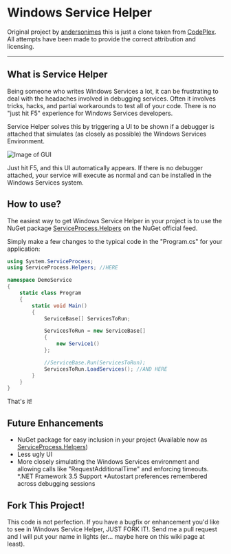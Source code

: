 # Windows Service Helper

Original project by [andersonimes](https://github.com/andersonimes) this is just a clone taken from [CodePlex](https://windowsservicehelper.codeplex.com/).
All attempts have been made to provide the correct attribution and licensing.

---

## What is Service Helper

Being someone who writes Windows Services a lot, it can be frustrating to deal with the headaches involved in debugging services. Often it involves tricks, hacks, and partial workarounds to test all of your code. There is no "just hit F5" experience for Windows Services developers.

Service Helper solves this by triggering a UI to be shown if a debugger is attached that simulates (as closely as possible) the Windows Services Environment.

![Image of GUI](http://download-codeplex.sec.s-msft.com/Download?ProjectName=windowsservicehelper&DownloadId=252491)

Just hit F5, and this UI automatically appears. If there is no debugger attached, your service will execute as normal and can be installed in the Windows Services system.

## How to use?

The easiest way to get Windows Service Helper in your project is to use the NuGet package [ServiceProcess.Helpers](http://nuget.org/List/Packages/ServiceProcess.Helpers) on the NuGet official feed.

Simply make a few changes to the typical code in the "Program.cs" for your application:

```C#
using System.ServiceProcess;
using ServiceProcess.Helpers; //HERE

namespace DemoService
{
    static class Program
    {
        static void Main()
        {
            ServiceBase[] ServicesToRun;

            ServicesToRun = new ServiceBase[] 
			{ 
				new Service1() 
			};

            //ServiceBase.Run(ServicesToRun);
            ServicesToRun.LoadServices(); //AND HERE
        }
    }
}
```

That's it!

## Future Enhancements

* NuGet package for easy inclusion in your project (Available now as [ServiceProcess.Helpers](http://nuget.org/List/Packages/ServiceProcess.Helpers))
* Less ugly UI
* More closely simulating the Windows Services environment and allowing calls like "RequestAdditionalTime" and enforcing timeouts.
*.NET Framework 3.5 Support
*Autostart preferences remembered across debugging sessions

## Fork This Project!

This code is not perfection. If you have a bugfix or enhancement you'd like to see in Windows Service Helper, JUST FORK IT!. Send me a pull request and I will put your name in lights (er... maybe here on this wiki page at least).
